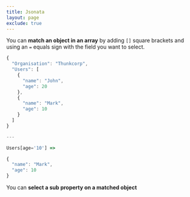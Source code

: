 ```yaml
---
title: Jsonata
layout: page
exclude: true
---
```


You can **match an object in an array** by adding `[]` square brackets and using an `=` equals sign with the field you want to select.
```js
{
  "Organisation": "Thunkcorp",
  "Users": [
    {
      "name": "John",
      "age": 20
    },
    {
      "name": "Mark",
      "age": 10
    }
  ]
}

---

Users[age='10'] =>

{
  "name": "Mark",
  "age": 10
}
```

You can **select a sub property on a matched object** 
<!--stackedit_data:
eyJoaXN0b3J5IjpbLTY0NDgxNTU4NSwtNjQ2Nzg4NjQzXX0=
-->
